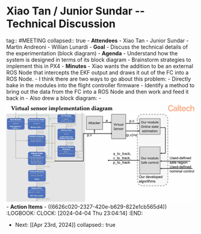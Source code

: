# Xiao Tan / Junior Sundar -- Technical Discussion
tag:: #MEETING
collapsed:: true
	- **Attendees**
		- Xiao Tan
		- Junior Sundar
		- Martin Andreoni
		- Willian Lunardi
	- **Goal**
		- Discuss the technical details of the experimentation (block diagram)
	- **Agenda**
		- Understand how the system is designed in terms of its block diagram
		- Brainstorm strategies to implement this in PX4
	- **Minutes**
		- Xiao wants the addition to be an external ROS Node that intercepts the EKF output and draws it out of the FC into a ROS Node.
		- I think there are two ways to go about this problem:
			- Directly bake in the modules into the flight controller firmware
			- Identify a method to bring out the data from the FC into a ROS Node and then work and feed it back in
		- Also drew a block diagram:
		- ![virtual-sensor.png](../assets/virtual-sensor_1713852326383_0.png)
	- **Action Items**
		- ((6626c020-2327-420e-b629-822e1cb565d4))
		  :LOGBOOK:
		  CLOCK: [2024-04-04 Thu 23:04:14]
		  :END:
- Next: [[Apr 23rd, 2024]]
  collapsed:: true